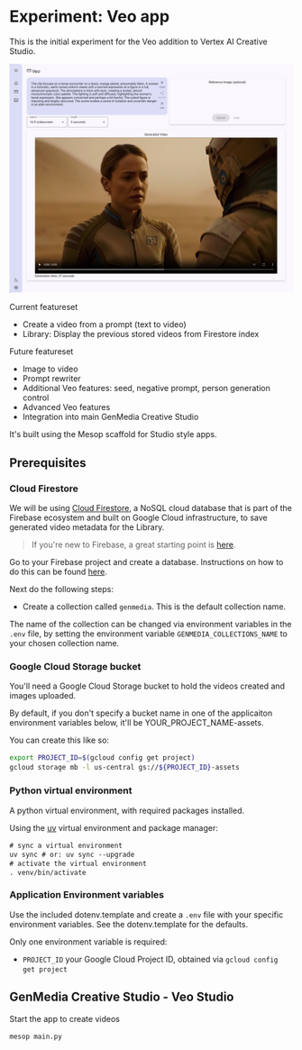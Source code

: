 # Experiment: Veo app

This is the initial experiment for the Veo addition to Vertex AI Creative Studio.

![](./assets/veo-app.png)


Current featureset
* Create a video from a prompt (text to video)
* Library: Display the previous stored videos from Firestore index

Future featureset

* Image to video
* Prompt rewriter
* Additional Veo features: seed, negative prompt, person generation control
* Advanced Veo features
* Integration into main GenMedia Creative Studio



It's built using the Mesop scaffold for Studio style apps.


## Prerequisites


### Cloud Firestore

We will be using [Cloud Firestore](https://firebase.google.com/docs/firestore), a NoSQL cloud database that is part of the Firebase ecosystem and built on Google Cloud infrastructure, to save generated video metadata for the Library.

> If you're new to Firebase, a great starting point is [here](https://firebase.google.com/docs/projects/learn-more#firebase-cloud-relationship).

Go to your Firebase project and create a database. Instructions on how to do this can be found [here](https://firebase.google.com/docs/firestore/quickstart).

Next do the following steps:

* Create a collection called `genmedia`. This is the default collection name. 

The name of the collection can be changed via environment variables in the `.env` file, by setting the environment variable `GENMEDIA_COLLECTIONS_NAME` to your chosen collection name.

### Google Cloud Storage bucket

You'll need a Google Cloud Storage bucket to hold the videos created and images uploaded.

By default, if you don't specify a bucket name in one of the applicaiton environment variables below, it'll be YOUR_PROJECT_NAME-assets.

You can create this like so:

```bash
export PROJECT_ID=$(gcloud config get project)
gcloud storage mb -l us-central gs://${PROJECT_ID}-assets
```




### Python virtual environment

A python virtual environment, with required packages installed.

Using the [uv](https://github.com/astral-sh/uv) virtual environment and package manager:

```
# sync a virtual environment
uv sync # or: uv sync --upgrade
# activate the virtual environment
. venv/bin/activate
```

### Application Environment variables

Use the included dotenv.template and create a `.env` file with your specific environment variables. See the dotenv.template for the defaults.

Only one environment variable is required:

* `PROJECT_ID` your Google Cloud Project ID, obtained via `gcloud config get project`




## GenMedia Creative Studio - Veo Studio

Start the app to create videos

```
mesop main.py
```

